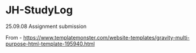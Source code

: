 # JH-StudyLog
25.09.08 Assignment submission

From - https://www.templatemonster.com/website-templates/gravity-multi-purpose-html-template-195940.html

